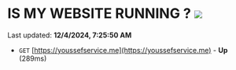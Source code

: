 # IS MY WEBSITE RUNNING ? [![](https://img.shields.io/static/v1?label=Sponsor&message=%E2%9D%A4&logo=GitHub&color=%23fe8e86)](https://github.com/sponsors/Youssef-Lehmam)

Last updated: **12/4/2024, 7:25:50 AM**

- `GET` [https://youssefservice.me](https://youssefservice.me) - **Up** (289ms)
